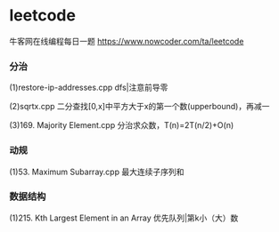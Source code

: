 # leetcode
牛客网在线编程每日一题 https://www.nowcoder.com/ta/leetcode

### 分治
(1)restore-ip-addresses.cpp                  dfs|注意前导零

(2)sqrtx.cpp                                 二分查找[0,x]中平方大于x的第一个数(upperbound)，再减一

(3)169. Majority Element.cpp                 分治求众数，T(n)=2T(n/2)+O(n)

### 动规  
(1)53. Maximum Subarray.cpp                  最大连续子序列和

### 数据结构
(1)215. Kth Largest Element in an Array      优先队列|第k小（大）数
